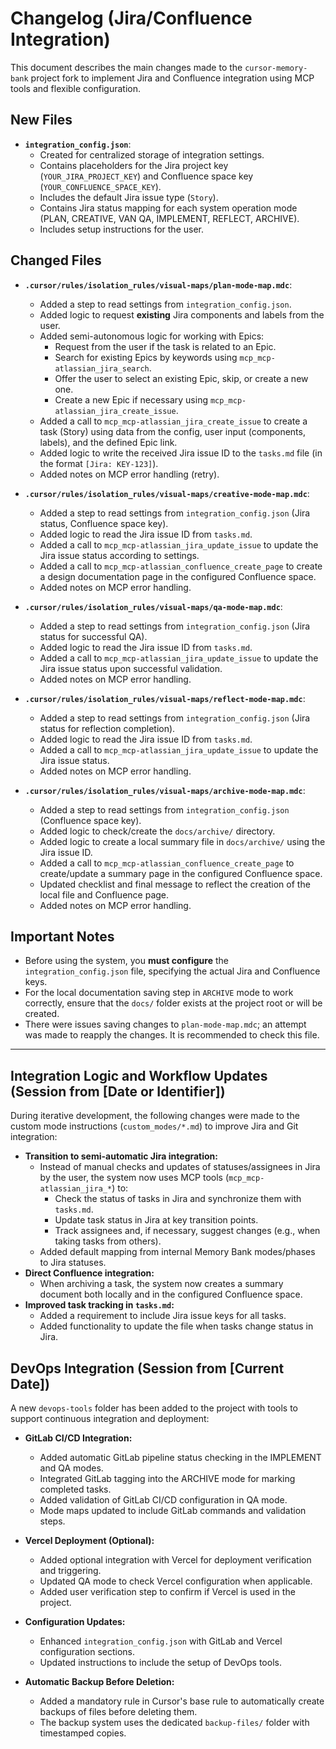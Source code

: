 # Changelog (Jira/Confluence Integration)

This document describes the main changes made to the `cursor-memory-bank` project fork to implement Jira and Confluence integration using MCP tools and flexible configuration.

## New Files

*   **`integration_config.json`**:
    *   Created for centralized storage of integration settings.
    *   Contains placeholders for the Jira project key (`YOUR_JIRA_PROJECT_KEY`) and Confluence space key (`YOUR_CONFLUENCE_SPACE_KEY`).
    *   Includes the default Jira issue type (`Story`).
    *   Contains Jira status mapping for each system operation mode (PLAN, CREATIVE, VAN QA, IMPLEMENT, REFLECT, ARCHIVE).
    *   Includes setup instructions for the user.

## Changed Files

*   **`.cursor/rules/isolation_rules/visual-maps/plan-mode-map.mdc`**:
    *   Added a step to read settings from `integration_config.json`.
    *   Added logic to request **existing** Jira components and labels from the user.
    *   Added semi-autonomous logic for working with Epics:
        *   Request from the user if the task is related to an Epic.
        *   Search for existing Epics by keywords using `mcp_mcp-atlassian_jira_search`.
        *   Offer the user to select an existing Epic, skip, or create a new one.
        *   Create a new Epic if necessary using `mcp_mcp-atlassian_jira_create_issue`.
    *   Added a call to `mcp_mcp-atlassian_jira_create_issue` to create a task (Story) using data from the config, user input (components, labels), and the defined Epic link.
    *   Added logic to write the received Jira issue ID to the `tasks.md` file (in the format `[Jira: KEY-123]`).
    *   Added notes on MCP error handling (retry).

*   **`.cursor/rules/isolation_rules/visual-maps/creative-mode-map.mdc`**:
    *   Added a step to read settings from `integration_config.json` (Jira status, Confluence space key).
    *   Added logic to read the Jira issue ID from `tasks.md`.
    *   Added a call to `mcp_mcp-atlassian_jira_update_issue` to update the Jira issue status according to settings.
    *   Added a call to `mcp_mcp-atlassian_confluence_create_page` to create a design documentation page in the configured Confluence space.
    *   Added notes on MCP error handling.

*   **`.cursor/rules/isolation_rules/visual-maps/qa-mode-map.mdc`**:
    *   Added a step to read settings from `integration_config.json` (Jira status for successful QA).
    *   Added logic to read the Jira issue ID from `tasks.md`.
    *   Added a call to `mcp_mcp-atlassian_jira_update_issue` to update the Jira issue status upon successful validation.
    *   Added notes on MCP error handling.

*   **`.cursor/rules/isolation_rules/visual-maps/reflect-mode-map.mdc`**:
    *   Added a step to read settings from `integration_config.json` (Jira status for reflection completion).
    *   Added logic to read the Jira issue ID from `tasks.md`.
    *   Added a call to `mcp_mcp-atlassian_jira_update_issue` to update the Jira issue status.
    *   Added notes on MCP error handling.

*   **`.cursor/rules/isolation_rules/visual-maps/archive-mode-map.mdc`**:
    *   Added a step to read settings from `integration_config.json` (Confluence space key).
    *   Added logic to check/create the `docs/archive/` directory.
    *   Added logic to create a local summary file in `docs/archive/` using the Jira issue ID.
    *   Added a call to `mcp_mcp-atlassian_confluence_create_page` to create/update a summary page in the configured Confluence space.
    *   Updated checklist and final message to reflect the creation of the local file and Confluence page.
    *   Added notes on MCP error handling.

## Important Notes

*   Before using the system, you **must configure** the `integration_config.json` file, specifying the actual Jira and Confluence keys.
*   For the local documentation saving step in `ARCHIVE` mode to work correctly, ensure that the `docs/` folder exists at the project root or will be created.
*   There were issues saving changes to `plan-mode-map.mdc`; an attempt was made to reapply the changes. It is recommended to check this file.

---

## Integration Logic and Workflow Updates (Session from [Date or Identifier])

During iterative development, the following changes were made to the custom mode instructions (`custom_modes/*.md`) to improve Jira and Git integration:

*   **Transition to semi-automatic Jira integration:**
    *   Instead of manual checks and updates of statuses/assignees in Jira by the user, the system now uses MCP tools (`mcp_mcp-atlassian_jira_*`) to:
        *   Check the status of tasks in Jira and synchronize them with `tasks.md`.
        *   Update task status in Jira at key transition points.
        *   Track assignees and, if necessary, suggest changes (e.g., when taking tasks from others).
    *   Added default mapping from internal Memory Bank modes/phases to Jira statuses.
*   **Direct Confluence integration:**
    *   When archiving a task, the system now creates a summary document both locally and in the configured Confluence space.
*   **Improved task tracking in `tasks.md`:**
    *   Added a requirement to include Jira issue keys for all tasks.
    *   Added functionality to update the file when tasks change status in Jira.

## DevOps Integration (Session from [Current Date])

A new `devops-tools` folder has been added to the project with tools to support continuous integration and deployment:

*   **GitLab CI/CD Integration:**
    *   Added automatic GitLab pipeline status checking in the IMPLEMENT and QA modes.
    *   Integrated GitLab tagging into the ARCHIVE mode for marking completed tasks.
    *   Added validation of GitLab CI/CD configuration in QA mode.
    *   Mode maps updated to include GitLab commands and validation steps.

*   **Vercel Deployment (Optional):**
    *   Added optional integration with Vercel for deployment verification and triggering.
    *   Updated QA mode to check Vercel configuration when applicable.
    *   Added user verification step to confirm if Vercel is used in the project.

*   **Configuration Updates:**
    *   Enhanced `integration_config.json` with GitLab and Vercel configuration sections.
    *   Updated instructions to include the setup of DevOps tools.

*   **Automatic Backup Before Deletion:**
    *   Added a mandatory rule in Cursor's base rule to automatically create backups of files before deleting them.
    *   The backup system uses the dedicated `backup-files/` folder with timestamped copies. 